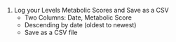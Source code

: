 1. Log your Levels Metabolic Scores and Save as a CSV
    - Two Columns: Date, Metabolic Score
    - Descending by date (oldest to newest)
    - Save as a CSV file